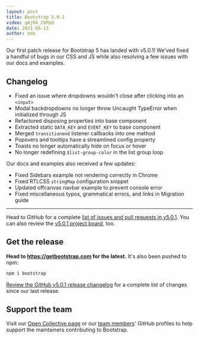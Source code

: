 ```yaml
---
layout: post
title: Bootstrap 5.0.1
video: gAjR4_CbPpQ
date: 2021-05-13
author: mdo
---
```


Our first patch release for Bootstrap 5 has landed with v5.0.1! We'ved fixed a handful of bugs in our CSS and JS while also resolving a few issues with our docs and examples.

## Changelog

- Fixed an issue where dropdowns wouldn't close after clicking into an `<input>`
- Modal backdropdowns no longer throw Uncaught TypeError when initialized through JS
- Refactored disposing properties into base component
- Extracted static `DATA_KEY` and `EVENT_KEY` to base component
- Merged `transitionend` listener callbacks into one method
- Popovers and tooltips have a streamlined config property
- Toasts no longer automatically hide on focus or hover
- No longer redefining `$list-group-color` in the list group loop

Our docs and examples also received a few updates:

- Fixed Sidebars example not rendering correctly in Chrome
- Fixed RTLCSS `stringMap` configuration snippet
- Updated offcanvas navbar example to prevent console error
- Fixed miscellaneous typos, grammatical errors, and links in Migration guide

<hr class="my-5">

Head to GitHub for a complete [list of issues and pull requests in v5.0.1](https://github.com/twbs/bootstrap/issues?q=is%3Aclosed+project%3Atwbs%2Fbootstrap%2F38). You can also review the [v5.0.1 project board](https://github.com/twbs/bootstrap/projects/38), too.

## Get the release

**Head to <https://getbootstrap.com> for the latest.** It's also been pushed to npm:

```sh
npm i bootstrap
```

[Review the GitHub v5.0.1 release changelog](https://github.com/twbs/bootstrap/releases/tag/v5.0.1) for a complete list of changes since our last release.

## Support the team

Visit our [Open Collective page](https://opencollective.com/bootstrap) or our [team members](https://github.com/orgs/twbs/people)' GitHub profiles to help support the maintainers contributing to Bootstrap.
